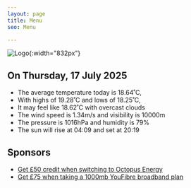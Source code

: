 ```yaml
---
layout: page
title: Menu
seo: Menu

---
```


![Logo](/images/logo.jpg){:width="832px"}

<!-- weather_marker starts -->
## On Thursday, 17 July 2025

- The average temperature today is 18.64˚C,
- With highs of 19.28˚C and lows of 18.25˚C,
- It may feel like 18.62˚C with overcast clouds
- The wind speed is 1.34m/s and visibility is 10000m
- The pressure is 1016hPa and humidity is 79%
- The sun will rise at 04:09 and set at 20:19

<!-- weather_marker ends -->

## Sponsors

- [Get £50 credit when switching to Octopus Energy](https://bit.ly/3oD1nnS)
- [Get £75 when taking a 1000mb YouFibre broadband plan](https://aklam.io/91zWhU?)
